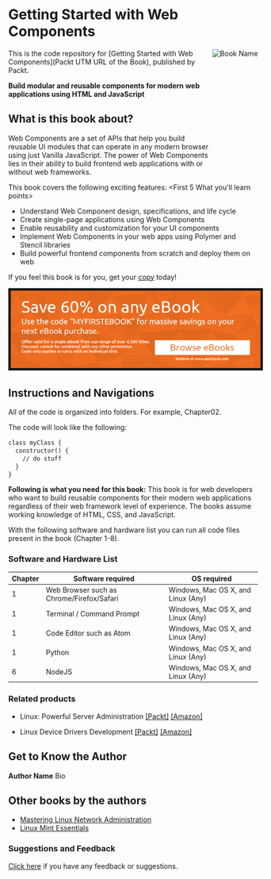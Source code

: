# Getting Started with Web Components

<a href="Packt UTM URL of the Book"><img src="Cover Image URL of the Book" alt="Book Name" height="256px" align="right"></a>

This is the code repository for [Getting Started with Web Components](Packt UTM URL of the Book), published by Packt.

**Build modular and reusable components for modern web applications using HTML and JavaScript**

## What is this book about?
Web Components are a set of APIs that help you build reusable UI modules that can operate in any modern browser using just Vanilla JavaScript. The power of Web Components lies in their ability to build frontend web applications with or without web frameworks.

This book covers the following exciting features: <First 5 What you'll learn points>
* Understand Web Component design, specifications, and life cycle
* Create single-page applications using Web Components
* Enable reusability and customization for your UI components
* Implement Web Components in your web apps using Polymer and Stencil libraries
* Build powerful frontend components from scratch and deploy them on web

If you feel this book is for you, get your [copy](https://www.amazon.com/dp/10DigitISBN) today!

<a href="https://www.packtpub.com/?utm_source=github&utm_medium=banner&utm_campaign=GitHubBanner"><img src="https://raw.githubusercontent.com/PacktPublishing/GitHub/master/GitHub.png" 
alt="https://www.packtpub.com/" border="5" /></a>


## Instructions and Navigations
All of the code is organized into folders. For example, Chapter02.

The code will look like the following:
```
class myClass {
  constructor() {
    // do stuff
  }
}
```

**Following is what you need for this book:**
This book is for web developers who want to build reusable components for their modern web applications regardless of their web framework level of experience. The books assume working knowledge of HTML, CSS, and JavaScript.

With the following software and hardware list you can run all code files present in the book (Chapter 1-8).

### Software and Hardware List

| Chapter  | Software required                          | OS required                        |
| -------- | ------------------------------------------ | -----------------------------------|
| 1        | Web Browser such as Chrome/Firefox/Safari  | Windows, Mac OS X, and Linux (Any) |
| 1        | Terminal / Command Prompt                  | Windows, Mac OS X, and Linux (Any) |
| 1        | Code Editor such as Atom                   | Windows, Mac OS X, and Linux (Any) |
| 1        | Python                                     | Windows, Mac OS X, and Linux (Any) |
| 6        | NodeJS                                     | Windows, Mac OS X, and Linux (Any) |




### Related products <Other books you may enjoy>
* Linux: Powerful Server Administration [[Packt]](https://www.packtpub.com/networking-and-servers/linux-powerful-server-administration?utm_source=github&utm_medium=repository&utm_campaign=9781788293778) [[Amazon]](https://www.amazon.com/dp/1788293770)

* Linux Device Drivers Development [[Packt]](https://www.packtpub.com/networking-and-servers/linux-device-drivers-development?utm_source=github&utm_medium=repository&utm_campaign=9781785280009) [[Amazon]](https://www.amazon.com/dp/1788293770)

## Get to Know the Author
**Author Name**
Bio



## Other books by the authors
* [Mastering Linux Network Administration](https://www.packtpub.com/networking-and-servers/mastering-linux-network-administration?utm_source=github&utm_medium=repository&utm_campaign=9781784399597)
* [Linux Mint Essentials](https://www.packtpub.com/networking-and-servers/linux-mint-essentials?utm_source=github&utm_medium=repository&utm_campaign=9781782168157)

### Suggestions and Feedback
[Click here](https://docs.google.com/forms/d/e/1FAIpQLSdy7dATC6QmEL81FIUuymZ0Wy9vH1jHkvpY57OiMeKGqib_Ow/viewform) if you have any feedback or suggestions.

